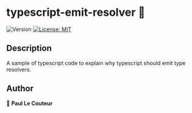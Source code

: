 # typescript-emit-resolver 👋
![Version](https://img.shields.io/badge/version-1.0.0-blue.svg?cacheSeconds=2592000)
[![License: MIT](https://img.shields.io/badge/License-MIT-yellow.svg)](#)

## Description
A sample of typescript code to explain why typescript should emit type resolvers.

## Author

👤 **Paul Le Couteur**

